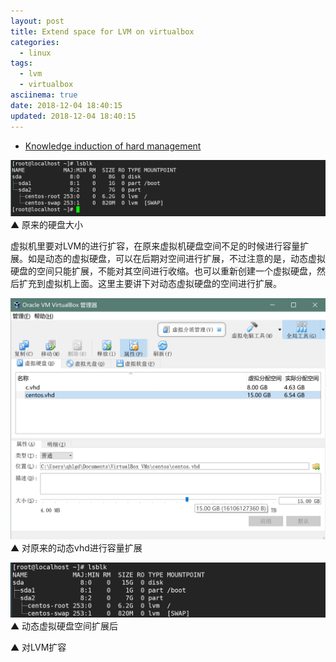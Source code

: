 ```yaml
---
layout: post
title: Extend space for LVM on virtualbox
categories:
  - linux
tags:
  - lvm
  - virtualbox
asciinema: true
date: 2018-12-04 18:40:15
updated: 2018-12-04 18:40:15
---
```


- [Knowledge induction of hard management](https://unihon.github.io/2018-12/knowledge-induction-of-disk-management/)

![](/2018-12/extend-space-for-lvm/20181204_befor.png)
▲ 原来的硬盘大小

虚拟机里要对LVM的进行扩容，在原来虚拟机硬盘空间不足的时候进行容量扩展。如是动态的虚拟硬盘，可以在后期对空间进行扩展，不过注意的是，动态虚拟硬盘的空间只能扩展，不能对其空间进行收缩。也可以重新创建一个虚拟硬盘，然后扩充到虚拟机上面。这里主要讲下对动态虚拟硬盘的空间进行扩展。

![](/2018-12/extend-space-for-lvm/20181204_modify.png)
▲ 对原来的动态vhd进行容量扩展

![](/2018-12/extend-space-for-lvm/20181204_after.png)
▲ 动态虚拟硬盘空间扩展后

<asciinema-player src="/2018-12/extend-space-for-lvm/20181204_disk.cast" poster="npt:0:5"></asciinema-player>
▲ 对LVM扩容

